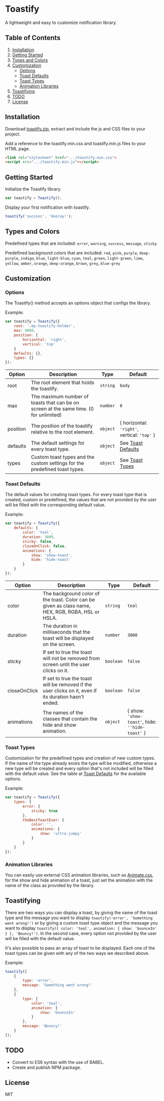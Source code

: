 # Toastify
A lightweight and easy to customize notification library.

## Table of Contents
1. [Installation](#installation)
2. [Getting Started](#getting-started)
3. [Types and Colors](#types-and-colors)
4. [Customization](#customization)
    * [Options](#options)
    * [Toast Defaults](#toast-defaults)
    * [Toast Types](#toast-types)
    * [Animation Libraries](#animation-libraries)
5. [Toastifying](#toastifying)
6. [TODO](#todo)
7. [License](#license)

## Installation
Download [toastify.zip](https://github.com/APZelos/toastify/blob/master/dist/toastify.zip?raw=true), extract and include the js and CSS files to your project.

Add a reference to the toastify.min.css and toastify.min.js files to your HTML page.

```html
<link rel="stylesheet" href=".../toastify.min.css">
<script src=".../toastify.min.js"></script>
```

## Getting Started
Initialize the Toastify library.

```js
var toastify = Toastify();
```

Display your first notification with toastify.

```js
toastify('success', 'Hooray!');
```

## Types and Colors
Predefined types that are included:
`error`, `warning`, `success`, `message`, `sticky`

Predefined background colors that are included:
`red`, `pink`, `purple`, `deep-purple`, `indigo`, `blue`, `light-blue`, `cyan`, `teal`, `green`, `light-green`, `lime`, `yellow`, `amber`, `orange`, `deep-orange`, `brown`, `grey`, `blue-grey`

## Customization
### Options
The Toastify() method accepts an options object that configs the library.

Example:
```js
var toastify = Toastify({
    root: '.my-toastify-holder',
    max: 9000,
    position: {
        horizontal: 'right',
        vertical: 'top'
    }
    defaults: {},
    types: {}
});
```

| Option | Description | Type | Default |
|---|---|---|---|
| root | The root element that holds the toastify. | `string` | `body` |
| max | The maximum number of toasts that can be on screen at the same time. (0 for unlimited) | `number` | `0` |
| position | The position of the toastify relative to the root element. | `object` | { horizontal: `'right'`, vertical: `'top'` } |
| defaults | The default settings for every toast type. | `object` | See [Toast Defaults](#toast-defaults) |
| types | Custom toast types and the custom settings for the predefined toast types. | `object` | See [Toast Types](#toast-types) |

### Toast Defaults
The default values for creating toast types. For every toast type that is created, custom or predefined, the values that are not provided by the user will be filled with the corresponding default value. 

Example:
```js
var toastify = Toastify({
    defaults: {
        color: 'teal',
        duration: 3000,
        sticky: false,
        closeOnClick: false,
        animations: {
            show: 'show-toast',
            hide: 'hide-toast'
        }
    }
});
```

| Option | Description | Type | Default |
|---|---|---|---|
| color | The background color of the toast. Color can be given as class name, HEX, RGB, RGBA, HSL or HSLA. | `string` | `teal` |
| duration | The duration in milliseconds that the toast will be displayed on the screen. | `number` | `3000` |
| sticky | If set to true the toast will not be removed from screen until the user clicks on it. | `boolean` | `false` |
| closeOnClick | If set to true the toast will be removed if the user clicks on it, even if its duration hasn't ended. | `boolean` | `false` |
| animations | The names of the classes that contain the hide and show animation. | `object` | { show: `'show-toast'`, hide: `''hide-toast'` } |

### Toast Types
Customization for the predefined types and creation of new custom types. If the name of the type already exists the type will be modified, otherwise a new type will be created and every option that's not included will be filled with the default value. See the table at [Toast Defaults](#toast-defaults) for the available options.

Example:
```js
var toastify = Toastify({
    types: {
        error: {
            sticky: true
        },
        theBestToastEver: {
            color: '',
            animations: {
                show: 'ultra-jumpy'
            }
        }
    }
});
```

### Animation Libraries
You can easily use external CSS animation libraries, such as [Animate.css](https://daneden.github.io/animate.css/), for the show and hide animation of a toast, just set the animation with the name of the class as provided by the library.

## Toastifying
There are two ways you can display a toast, by giving the name of the toast type and the message you want to display `toastify('error', 'Something went wrong!')` or by giving a custom toast type object and the message you want to display `toastify({ color: 'teal', animation: { show: 'bounceIn' } }, 'Bouncy!')`. In the second case, every option not provided by the user will be filled with the default value.

It's also possible to pass an array of toast to be displayed. Each one of the toast types can be given with any of the two ways we described above.

Example:
```js
toastify([
    {
        type: 'error',
        message: 'Something went wrong!'
    }, 
    {
        type: {
            color: 'teal',
            animation: {
                show: 'bounceIn'
            }
        },
        message: 'Bouncy!'
    }
]);
```

## TODO
* Convert to ES6 syntax with the use of BABEL.
* Create and publish NPM package.

## License
MIT 